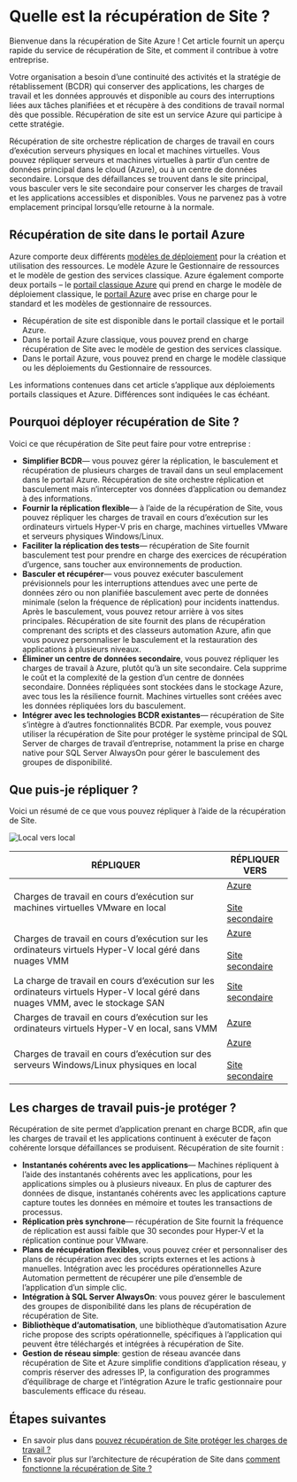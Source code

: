 <properties
    pageTitle="Quelle est la récupération de Site ? | Microsoft Azure"
    description="Fournit une vue d’ensemble du service de récupération de Site Azure et résume les scénarios de déploiement."
    services="site-recovery"
    documentationCenter=""
    authors="rayne-wiselman"
    manager="cfreeman"
    editor=""/>

<tags
    ms.service="site-recovery"
    ms.devlang="na"
    ms.topic="get-started-article"
    ms.tgt_pltfrm="na"
    ms.workload="storage-backup-recovery"
    ms.date="10/13/2016"
    ms.author="raynew"/>

#  <a name="what-is-site-recovery"></a>Quelle est la récupération de Site ?

Bienvenue dans la récupération de Site Azure ! Cet article fournit un aperçu rapide du service de récupération de Site, et comment il contribue à votre entreprise.

Votre organisation a besoin d’une continuité des activités et la stratégie de rétablissement (BCDR) qui conserver des applications, les charges de travail et les données approuvés et disponible au cours des interruptions liées aux tâches planifiées et et récupère à des conditions de travail normal dès que possible. Récupération de site est un service Azure qui participe à cette stratégie.

Récupération de site orchestre réplication de charges de travail en cours d’exécution serveurs physiques en local et machines virtuelles. Vous pouvez répliquer serveurs et machines virtuelles à partir d’un centre de données principal dans le cloud (Azure), ou à un centre de données secondaire. Lorsque des défaillances se trouvent dans le site principal, vous basculer vers le site secondaire pour conserver les charges de travail et les applications accessibles et disponibles. Vous ne parvenez pas à votre emplacement principal lorsqu’elle retourne à la normale.

## <a name="site-recovery-in-the-azure-portal"></a>Récupération de site dans le portail Azure

Azure comporte deux différents [modèles de déploiement](../resource-manager-deployment-model.md) pour la création et utilisation des ressources. Le modèle Azure le Gestionnaire de ressources et le modèle de gestion des services classique. Azure également comporte deux portails – le [portail classique Azure](https://manage.windowsazure.com/) qui prend en charge le modèle de déploiement classique, le [portail Azure](https://portal.azure.com) avec prise en charge pour le standard et les modèles de gestionnaire de ressources.

- Récupération de site est disponible dans le portail classique et le portail Azure.
- Dans le portail Azure classique, vous pouvez prend en charge récupération de Site avec le modèle de gestion des services classique.
- Dans le portail Azure, vous pouvez prend en charge le modèle classique ou les déploiements du Gestionnaire de ressources. 

Les informations contenues dans cet article s’applique aux déploiements portails classiques et Azure. Différences sont indiquées le cas échéant.


## <a name="why-deploy-site-recovery"></a>Pourquoi déployer récupération de Site ?

Voici ce que récupération de Site peut faire pour votre entreprise :

- **Simplifier BCDR**— vous pouvez gérer la réplication, le basculement et récupération de plusieurs charges de travail dans un seul emplacement dans le portail Azure. Récupération de site orchestre réplication et basculement mais n’intercepter vos données d’application ou demandez à des informations.
- **Fournir la réplication flexible**— à l’aide de la récupération de Site, vous pouvez répliquer les charges de travail en cours d’exécution sur les ordinateurs virtuels Hyper-V pris en charge, machines virtuelles VMware et serveurs physiques Windows/Linux.
- **Faciliter la réplication des tests**— récupération de Site fournit basculement test pour prendre en charge des exercices de récupération d’urgence, sans toucher aux environnements de production.
- **Basculer et récupérer**— vous pouvez exécuter basculement prévisionnels pour les interruptions attendues avec une perte de données zéro ou non planifiée basculement avec perte de données minimale (selon la fréquence de réplication) pour incidents inattendus. Après le basculement, vous pouvez retour arrière à vos sites principales. Récupération de site fournit des plans de récupération comprenant des scripts et des classeurs automation Azure, afin que vous pouvez personnaliser le basculement et la restauration des applications à plusieurs niveaux.
- **Éliminer un centre de données secondaire**, vous pouvez répliquer les charges de travail à Azure, plutôt qu’à un site secondaire. Cela supprime le coût et la complexité de la gestion d’un centre de données secondaire. Données répliquées sont stockées dans le stockage Azure, avec tous les la résilience fournit. Machines virtuelles sont créées avec les données répliquées lors du basculement.
- **Intégrer avec les technologies BCDR existantes**— récupération de Site s’intègre à d’autres fonctionnalités BCDR. Par exemple, vous pouvez utiliser la récupération de Site pour protéger le système principal de SQL Server de charges de travail d’entreprise, notamment la prise en charge native pour SQL Server AlwaysOn pour gérer le basculement des groupes de disponibilité.

## <a name="what-can-i-replicate"></a>Que puis-je répliquer ?

Voici un résumé de ce que vous pouvez répliquer à l’aide de la récupération de Site.

![Local vers local](./media/site-recovery-overview/asr-overview-graphic.png)

**RÉPLIQUER** | **RÉPLIQUER VERS** 
---|---
Charges de travail en cours d’exécution sur machines virtuelles VMware en local | [Azure](site-recovery-vmware-to-azure-classic.md)<br/><br/> [Site secondaire](site-recovery-vmware-to-vmware.md)
Charges de travail en cours d’exécution sur les ordinateurs virtuels Hyper-V local géré dans nuages VMM  | [Azure](site-recovery-vmm-to-azure.md)<br/><br/> [Site secondaire](site-recovery-vmm-to-vmm.md) 
La charge de travail en cours d’exécution sur les ordinateurs virtuels Hyper-V local géré dans nuages VMM, avec le stockage SAN|  [Site secondaire](site-recovery-vmm-san.md)
Charges de travail en cours d’exécution sur les ordinateurs virtuels Hyper-V en local, sans VMM | [Azure](site-recovery-hyper-v-site-to-azure.md)
Charges de travail en cours d’exécution sur des serveurs Windows/Linux physiques en local | [Azure](site-recovery-vmware-to-azure-classic.md)<br/><br/> [Site secondaire](site-recovery-vmware-to-vmware.md)


## <a name="what-workloads-can-i-protect"></a>Les charges de travail puis-je protéger ?

Récupération de site permet d’application prenant en charge BCDR, afin que les charges de travail et les applications continuent à exécuter de façon cohérente lorsque défaillances se produisent. Récupération de site fournit :

- **Instantanés cohérents avec les applications**— Machines répliquent à l’aide des instantanés cohérents avec les applications, pour les applications simples ou à plusieurs niveaux. En plus de capturer des données de disque, instantanés cohérents avec les applications capture capture toutes les données en mémoire et toutes les transactions de processus.
- **Réplication près synchrone**— récupération de Site fournit la fréquence de réplication est aussi faible que 30 secondes pour Hyper-V et la réplication continue pour VMware.
- **Plans de récupération flexibles**, vous pouvez créer et personnaliser des plans de récupération avec des scripts externes et les actions à manuelles. Intégration avec les procédures opérationnelles Azure Automation permettent de récupérer une pile d’ensemble de l’application d’un simple clic.
- **Intégration à SQL Server AlwaysOn**: vous pouvez gérer le basculement des groupes de disponibilité dans les plans de récupération de récupération de Site.
- **Bibliothèque d’automatisation**, une bibliothèque d’automatisation Azure riche propose des scripts opérationnelle, spécifiques à l’application qui peuvent être téléchargés et intégrées à récupération de Site.
- **Gestion de réseau simple**: gestion de réseau avancée dans récupération de Site et Azure simplifie conditions d’application réseau, y compris réserver des adresses IP, la configuration des programmes d’équilibrage de charge et l’intégration Azure le trafic gestionnaire pour basculements efficace du réseau.


## <a name="next-steps"></a>Étapes suivantes

- En savoir plus dans [pouvez récupération de Site protéger les charges de travail ?](site-recovery-workload.md)
- En savoir plus sur l’architecture de récupération de Site dans [comment fonctionne la récupération de Site ?](site-recovery-components.md)
 
